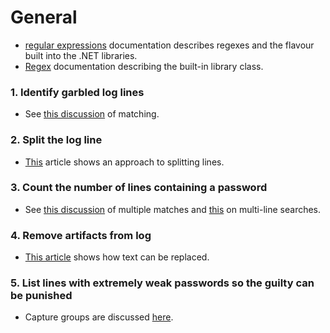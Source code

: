 # General

- [regular expressions][regular-expressions] documentation describes regexes and the flavour built into the .NET libraries.
- [Regex][regex] documentation describing the built-in library class.

### 1. Identify garbled log lines

- See [this discussion][ismatch] of matching.

### 2. Split the log line

- [This][split] article shows an approach to splitting lines.

### 3. Count the number of lines containing a password

- See [this discussion][multiple-matches] of multiple matches and [this][multi-line] on multi-line searches.

### 4. Remove artifacts from log

- [This article][replace] shows how text can be replaced.

### 5. List lines with extremely weak passwords so the guilty can be punished

- Capture groups are discussed [here][capture-groups].

[regular-expressions]: https://docs.microsoft.com/en-us/dotnet/standard/base-types/regular-expression-language-quick-reference
[regex]: https://docs.microsoft.com/en-us/dotnet/api/system.text.regularexpressions.regex?view=netcore-3.1
[ismatch]: https://docs.microsoft.com/en-us/dotnet/api/system.text.regularexpressions.regex.ismatch?view=netcore-3.1
[split]: https://docs.microsoft.com/en-us/dotnet/api/system.text.regularexpressions.regex.split?view=netcore-3.1
[multiple-matches]: https://docs.microsoft.com/en-us/dotnet/api/system.text.regularexpressions.regex.matches?view=netcore-3.1
[multi-line]: https://docs.microsoft.com/en-us/dotnet/api/system.text.regularexpressions.regexoptions?view=netcore-3.1
[replace]: https://docs.microsoft.com/en-us/dotnet/api/system.text.regularexpressions.regex.replace?view=netcore-3.1
[capture-groups]: https://docs.microsoft.com/en-us/dotnet/standard/base-types/grouping-constructs-in-regular-expressions
